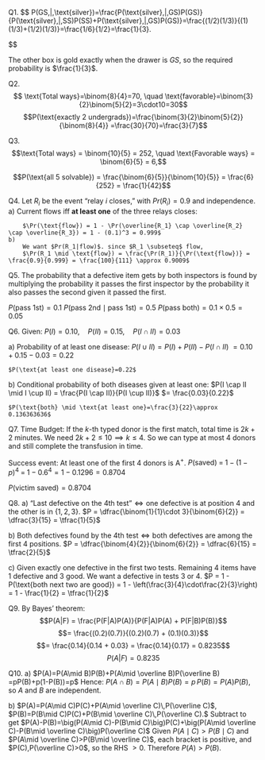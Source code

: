 Q1.
$$
P(GS\,|\,\text{silver})=\frac{P(\text{silver}\,|\,GS)P(GS)}{P(\text{silver}\,|\,SS)P(SS)+P(\text{silver}\,|\,GS)P(GS)}=\frac{(1/2)(1/3)}{(1)(1/3)+(1/2)(1/3)}=\frac{1/6}{1/2}=\frac{1}{3}.

$$

The other box is gold exactly when the drawer is $GS$, so the required probability is $\frac{1}{3}$​.





Q2.
$$ \text{Total ways}=\binom{8}{4}=70, \quad \text{favorable}=\binom{3}{2}\binom{5}{2}=3\cdot10=30$$
$$P(\text{exactly 2 undergrads})=\frac{\binom{3}{2}\binom{5}{2}}{\binom{8}{4}}
=\frac{30}{70}=\frac{3}{7}$$





Q3.
$$\text{Total ways} = \binom{10}{5} = 252,
\quad
\text{Favorable ways} = \binom{6}{5} = 6,$$

$$P(\text{all 5 solvable}) = \frac{\binom{6}{5}}{\binom{10}{5}}
= \frac{6}{252}
= \frac{1}{42}$$





Q4.
Let $R_i$ be the event “relay $i$ closes,” with $Pr(R_i)=0.9$ and independence.
	a)
		Current flows iff **at least one** of the three relays closes:
		
		$\Pr(\text{flow}) = 1 - \Pr(\overline{R_1} \cap \overline{R_2} \cap \overline{R_3}) = 1 - (0.1)^3 = 0.999$
	b)
		We want $Pr(R_1|flow)$. since $R_1 \subseteq$ flow,
		$\Pr(R_1 \mid \text{flow}) = \frac{\Pr(R_1)}{\Pr(\text{flow})} = \frac{0.9}{0.999} = \frac{100}{111} \approx 0.9009$





Q5.
The probability that a defective item gets by both inspectors is found by multiplying
the probability it passes the first inspector by the probability it also passes the second
given it passed the first. 

$P(\text{pass 1st}) = 0.1$
$P(\text{pass 2nd} \mid \text{pass 1st}) = 0.5$
$P(\text{pass both}) = 0.1 \times 0.5 = 0.05$







Q6.
Given:
$P(I) = 0.10, \quad P(II) = 0.15, \quad P(I \cap II) = 0.03$

a)
	Probability of at least one disease:
	$P(I \cup II) = P(I) + P(II) - P(I \cap II)$
	$= 0.10 + 0.15 - 0.03 = 0.22$
	
	$P(\text{at least one disease}=0.22$

b)
	Conditional probability of both diseases given at least one:
	$P(I \cap II \mid I \cup II) = \frac{P(I \cap II)}{P(I \cup II)}$
	$= \frac{0.03}{0.22}$

	$P(\text{both} \mid \text{at least one}=\frac{3}{22}\approx 0.136363636$








Q7.
Time Budget: If the $k$-th typed donor is the first match, total time is $2k + 2$ minutes. We need $2k+2 \le 10 \implies k \le 4$. So we can type at most $4$ donors and still complete the transfusion in time.

Success event: At least one of the first $4$ donors is A$^+$.
$P(\text{saved}) \;=\; 1 - (1-p)^4 \;=\; 1 - 0.6^4= 1 - 0.1296 = 0.8704$

$P(\text{victim saved})=0.8704$








Q8.
a)
	$\text{“Last defective on the 4th test”} \iff \text{one defective is at position }4\text{ and the other is in }\{1,2,3\}.$
	$P = \dfrac{\binom{1}{1}\cdot 3}{\binom{6}{2}} = \dfrac{3}{15} = \tfrac{1}{5}$

b)
	$\text{Both defectives found by the 4th test} \iff \text{both defectives are among the first 4 positions}.$
	$P = \dfrac{\binom{4}{2}}{\binom{6}{2}} = \dfrac{6}{15} = \tfrac{2}{5}$

c)
	Given exactly one defective in the first two tests.
	Remaining 4 items have 1 defective and 3 good. We want a defective in tests 3 or 4.
	$P = 1 - P(\text{both next two are good}) = 1 - \left(\frac{3}{4}\cdot\frac{2}{3}\right) = 1 - \frac{1}{2} = \tfrac{1}{2}$








Q9.
By Bayes’ theorem:
$$P(A|F) = \frac{P(F|A)P(A)}{P(F|A)P(A) + P(F|B)P(B)}$$
$$= \frac{(0.2)(0.7)}{(0.2)(0.7) + (0.1)(0.3)}$$
$$= \frac{0.14}{0.14 + 0.03} = \frac{0.14}{0.17} = 0.8235$$
$$P(A|F) = 0.8235$$







Q10.
a)
	$P(A)=P(A\mid B)P(B)+P(A\mid \overline B)P(\overline B) =pP(B)+p(1-P(B))=p$
	Hence:
	$P(A\cap B)=P(A\mid B)P(B)=p\,P(B)=P(A)P(B)$, so $A$ and $B$ are independent.

b)
	$P(A)=P(A\mid C)P(C)+P(A\mid \overline C)\,P(\overline C)$, $P(B)=P(B\mid C)P(C)+P(B\mid \overline C)\,P(\overline C).$
	Subtract to get
	$P(A)-P(B)=\big(P(A\mid C)-P(B\mid C)\big)P(C)+\big(P(A\mid \overline C)-P(B\mid \overline C)\big)P(\overline C)$
	Given $P(A\mid C)>P(B\mid C)$ and $P(A\mid \overline C)>P(B\mid \overline C)$, each bracket is positive, and $P(C),P(\overline C)>0$, so the RHS $>0$. Therefore $P(A)>P(B)$.